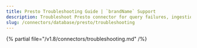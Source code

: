 ```yaml
---
title: Presto Troubleshooting Guide | `brandName` Support
description: Troubleshoot Presto connector for query failures, ingestion errors, or unsupported schema configurations.
slug: /connectors/database/presto/troubleshooting
---
```


{% partial file="/v1.8/connectors/troubleshooting.md" /%}
